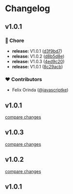 # Changelog


## v1.0.1


### 🏡 Chore

- **release:** V1.0.1 ([d3f9bd7](https://github.com/forinda/nuxt-swal/commit/d3f9bd7))
- **release:** V1.0.2 ([d8b5d8e](https://github.com/forinda/nuxt-swal/commit/d8b5d8e))
- **release:** V1.0.3 ([4ed9c20](https://github.com/forinda/nuxt-swal/commit/4ed9c20))
- **release:** V1.0.1 ([8c29acb](https://github.com/forinda/nuxt-swal/commit/8c29acb))

### ❤️ Contributors

- Felix Orinda ([@javascriptke](http://github.com/javascriptke))

## v1.0.1

[compare changes](https://github.com/forinda/nuxt-swal/compare/v1.0.3...v1.0.1)

## v1.0.3

[compare changes](https://github.com/forinda/nuxt-swal/compare/v1.0.2...v1.0.3)

## v1.0.2

[compare changes](https://github.com/forinda/nuxt-swal/compare/v1.0.1...v1.0.2)

## v1.0.1


